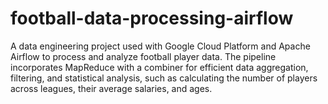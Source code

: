 # football-data-processing-airflow
A data engineering project used with Google Cloud Platform and Apache Airflow to process and analyze football player data. The pipeline incorporates MapReduce with a combiner for efficient data aggregation, filtering, and statistical analysis, such as calculating the number of players across leagues, their average salaries, and ages. 
